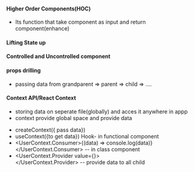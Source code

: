 #### Higher Order Components(HOC)

- Its function that take component as input and return component(enhance)

#### Lifting State up

#### Controlled and Uncontrolled component

#### props drilling

- passing data from grandparent => parent => child => ....

#### Context API/React Context

- storing data on seperate file(globally) and acces it anywhere in appp
- context provide global space and provide data

* createContext({ pass data})
* useContext({to get data}) Hook- in functional component
* <UserContext.Consumer>{(data) => console.log(data)}</UserContext.Consumer> -- in class component
* <UserContext.Provider value={}><div className="App"></div></UserContext.Provider> -- provide data to all child
